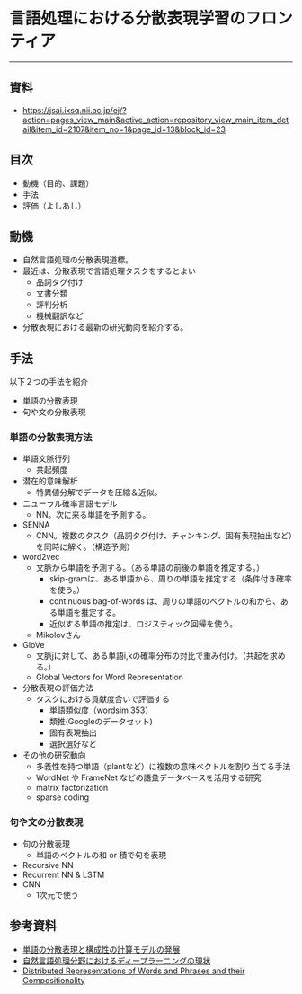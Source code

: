 # 言語処理における分散表現学習のフロンティア

---

## 資料

- https://jsai.ixsq.nii.ac.jp/ej/?action=pages_view_main&active_action=repository_view_main_item_detail&item_id=2107&item_no=1&page_id=13&block_id=23

## 目次

- 動機（目的、課題）
- 手法
- 評価（よしあし）

## 動機

- 自然言語処理の分散表現道標。
- 最近は、分散表現で言語処理タスクをするとよい
  - 品詞タグ付け
  - 文書分類
  - 評判分析
  - 機械翻訳など
- 分散表現における最新の研究動向を紹介する。

## 手法

以下２つの手法を紹介

- 単語の分散表現
- 句や文の分散表現

### 単語の分散表現方法

- 単語文脈行列
  - 共起頻度
- 潜在的意味解析
  - 特異値分解でデータを圧縮＆近似。
- ニューラル確率言語モデル
  - NN。次に来る単語を予測する。
- SENNA
  - CNN。複数のタスク（品詞タグ付け、チャンキング、固有表現抽出など）を同時に解く。（構造予測）
- word2vec
  - 文脈から単語を予測する。（ある単語の前後の単語を推定する。）
    - skip-gramは、ある単語から、周りの単語を推定する（条件付き確率を使う。）
    - continuous bag-of-words は、周りの単語のベクトルの和から、ある単語を推定する。
    - 近似する単語の推定は、ロジスティック回帰を使う。
  - Mikolovさん
- GloVe
  - 文脈jに対して、ある単語i,kの確率分布の対比で重み付け。（共起を求める。）
  - Global Vectors for Word Representation
- 分散表現の評価方法
  - タスクにおける貢献度合いで評価する
    - 単語類似度（wordsim 353）
    - 類推(Googleのデータセット)
    - 固有表現抽出
    - 選択選好など
- その他の研究動向
  - 多義性を持つ単語（plantなど）に複数の意味ベクトルを割り当てる手法
  - WordNet や FrameNet などの語彙データベースを活用する研究
  - matrix factorization
  - sparse coding

### 句や文の分散表現

- 句の分散表現
  - 単語のベクトルの和 or 積で句を表現
- Recursive NN
- Recurrent NN & LSTM
- CNN
  - 1次元で使う

## 参考資料

- [単語の分散表現と構成性の計算モデルの発展](https://www.slideshare.net/naoakiokazaki/20150530-jsai2015)
- [自然言語処理分野におけるディープラーニングの現状](http://ibisml.org/archive/ibis2013/pdfs/ibis2013-watanabe.pdf)
- [Distributed Representations of Words and Phrases and their Compositionality](https://arxiv.org/pdf/1310.4546.pdf)

